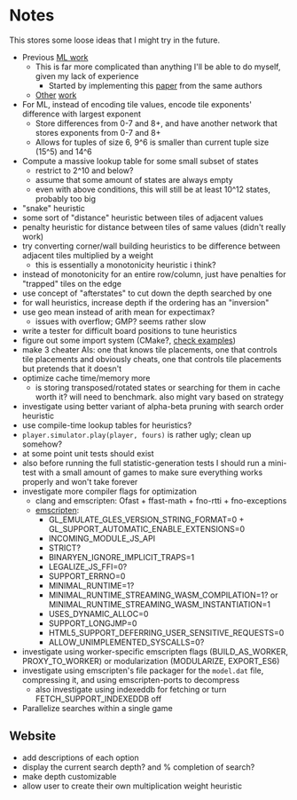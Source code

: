 # Notes

This stores some loose ideas that I might try in the future.

* Previous [ML work](https://arxiv.org/pdf/1604.05085.pdf)
  * This is far more complicated than anything I'll be able to do myself, given my lack of experience
    * Started by implementing this [paper](https://www.cs.put.poznan.pl/wjaskowski/pub/papers/Szubert2014_2048.pdf) from the same authors
  * [Other](https://arxiv.org/pdf/2111.11090.pdf) [work](https://arxiv.org/pdf/1606.07374.pdf)
* For ML, instead of encoding tile values, encode tile exponents' difference with largest exponent
  * Store differences from 0-7 and 8+, and have another network that stores exponents from 0-7 and 8+
  * Allows for tuples of size 6, 9^6 is smaller than current tuple size (15^5) and 14^6
* Compute a massive lookup table for some small subset of states
  * restrict to 2^10 and below?
  * assume that some amount of states are always empty
  * even with above conditions, this will still be at least 10^12 states, probably too big
* "snake" heuristic
* some sort of "distance" heuristic between tiles of adjacent values
* penalty heuristic for distance between tiles of same values (didn't really work)
* try converting corner/wall building heuristics to be difference between adjacent tiles multiplied by a weight
  * this is essentially a monotonicity heuristic i think?
* instead of monotonicity for an entire row/column, just have penalties for "trapped" tiles on the edge
* use concept of "afterstates" to cut down the depth searched by one
* for wall heuristics, increase depth if the ordering has an "inversion"
* use geo mean instead of arith mean for expectimax?
  * issues with overflow; GMP? seems rather slow
* write a tester for difficult board positions to tune heuristics
* figure out some import system (CMake?, [check examples](https://github.com/ttroy50/cmake-examples/blob/master/01-basic/H-third-party-library/CMakeLists.txt))
* make 3 cheater AIs: one that knows tile placements, one that controls tile placements and obviously cheats, one that controls tile placements but pretends that it doesn't
* optimize cache time/memory more
  * is storing transposed/rotated states or searching for them in cache worth it? will need to benchmark. also might vary based on strategy
* investigate using better variant of alpha-beta pruning with search order heuristic
* use compile-time lookup tables for heuristics?
* `player.simulator.play(player, fours)` is rather ugly; clean up somehow?
* at some point unit tests should exist
* also before running the full statistic-generation tests I should run a mini-test with a small amount of games to make sure everything works properly and won't take forever
* investigate more compiler flags for optimization
  * clang and emscripten: Ofast + ffast-math + fno-rtti + fno-exceptions
  * [emscripten](https://github.com/emscripten-core/emscripten/blob/main/src/settings.js):
    * GL_EMULATE_GLES_VERSION_STRING_FORMAT=0 + GL_SUPPORT_AUTOMATIC_ENABLE_EXTENSIONS=0
    * INCOMING_MODULE_JS_API
    * STRICT?
    * BINARYEN_IGNORE_IMPLICIT_TRAPS=1
    * LEGALIZE_JS_FFI=0?
    * SUPPORT_ERRNO=0
    * MINIMAL_RUNTIME=1?
    * MINIMAL_RUNTIME_STREAMING_WASM_COMPILATION=1? or MINIMAL_RUNTIME_STREAMING_WASM_INSTANTIATION=1
    * USES_DYNAMIC_ALLOC=0
    * SUPPORT_LONGJMP=0
    * HTML5_SUPPORT_DEFERRING_USER_SENSITIVE_REQUESTS=0
    * ALLOW_UNIMPLEMENTED_SYSCALLS=0?
* investigate using worker-specific emscripten flags (BUILD_AS_WORKER, PROXY_TO_WORKER) or modularization (MODULARIZE, EXPORT_ES6)
* investigate using emscripten's file packager for the `model.dat` file, compressing it, and using emscripten-ports to decompress
  * also investigate using indexeddb for fetching or turn FETCH_SUPPORT_INDEXEDDB off 
* Parallelize searches within a single game

## Website
* add descriptions of each option
* display the current search depth? and % completion of search?
* make depth customizable
* allow user to create their own multiplication weight heuristic
